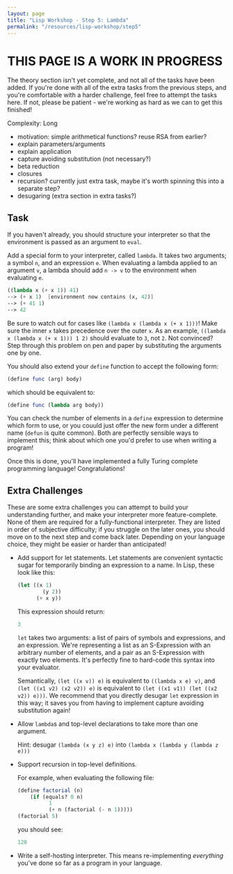 ```yaml
---
layout: page
title: "Lisp Workshop - Step 5: Lambda"
permalink: "/resources/lisp-workshop/step5"
---
```

# THIS PAGE IS A WORK IN PROGRESS

The theory section isn't yet complete, and not all of the tasks have been added. If you're done with all of the extra tasks from the previous steps, and you're comfortable with a harder challenge, feel free to attempt the tasks here. If not, please be patient - we're working as hard as we can to get this finished!

Complexity: Long

- motivation: simple arithmetical functions? reuse RSA from earlier?
- explain parameters/arguments
- explain application
- capture avoiding substitution (not necessary?)
- beta reduction
- closures
- recursion? currently just extra task, maybe it's worth spinning this into a separate step?
- desugaring (extra section in extra tasks?)

## Task

If you haven't already, you should structure your interpreter so that the environment is passed as an argument to `eval`.

Add a special form to your interpreter, called `lambda`. It takes two arguments; a symbol `n`, and an expression `e`. When evaluating a lambda applied to an argument `v`, a lambda should add `n -> v` to the environment when evaluating `e`.

```scheme
((lambda x (+ x 1)) 41)
--> (+ x 1)  [environment now contains (x, 42)]
--> (+ 41 1)
--> 42
```

Be sure to watch out for cases like `(lambda x (lambda x (+ x 1)))`! Make sure the inner `x` takes precedence over the outer `x`. As an example, `((lambda x (lambda x (+ x 1))) 1 2)` should evaluate to `3`, not `2`. Not convinced? Step through this problem on pen and paper by substituting the arguments one by one.

You should also extend your `define` function to accept the following form:

```scheme
(define func (arg) body)
```

which should be equivalent to:

```scheme
(define func (lambda arg body))
```

You can check the number of elements in a `define` expression to determine which form to use, or you couuld just offer the new form under a different name (`defun` is quite common). Both are perfectly sensible ways to implement this; think about which one you'd prefer to use when writing a program!

Once this is done, you'll have implemented a fully Turing complete programming language! Congratulations!

## Extra Challenges

These are some extra challenges you can attempt to build your understanding further, and make your interpreter more feature-complete. None of them are required for a fully-functional interpreter. They are listed in order of subjective difficulty; if you struggle on the later ones, you should move on to the next step and come back later. Depending on your language choice, they might be easier or harder than anticipated!

- Add support for let statements. Let statements are convenient syntactic sugar for temporarily binding an expression to a name. In Lisp, these look like this:

  ```scheme
  (let ((x 1)
          (y 2))
        (+ x y))
  ```

  This expression should return:

  ```scheme
  3
  ```

  `let` takes two arguments: a list of pairs of symbols and expressions, and an expression. We're representing a list as an S-Expression with an arbitrary number of elements, and a pair as an S-Expression with exactly two elements. It's perfectly fine to hard-code this syntax into your evaluator.

  Semantically, `(let ((x v)) e)` is equivalent to `((lambda x e) v)`, and `(let ((x1 v2) (x2 v2)) e)` is equivalent to `(let ((x1 v1)) (let ((x2 v2)) e)))`. We recommend that you directly desugar `let` expression in this way; it saves you from having to implement capture avoiding substitution again!

- Allow `lambda`s and top-level declarations to take more than one argument.

  Hint: desugar `(lambda (x y z) e)` into `(lambda x (lambda y (lambda z e)))`

- Support recursion in top-level definitions.

  For example, when evaluating the following file:

  ```scheme
  (define factorial (n)
      (if (equals? 0 n)
            1
            (+ n (factorial (- n 1)))))
  (factorial 5)
  ```

  you should see:

  ```scheme
  120
  ```

- Write a self-hosting interpreter. This means re-implementing *everything* you've done so far as a program in your language.
